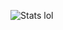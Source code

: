 ![Stats lol](https://awesome-github-stats.azurewebsites.net/user-stats/KingNeztr?cardType=level&theme=nightowl)
